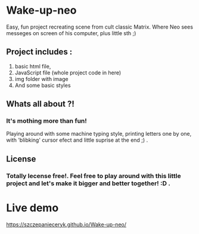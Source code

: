 # Wake-up-neo
Easy, fun project recreating scene from cult classic Matrix. Where Neo sees messeges on screen of his computer, plus little sth ;)

## Project includes : 

1. basic html file, 
2. JavaScript file (whole project code in here)
3. img folder with image 
4. And some basic styles

## Whats all about ?!

### It's mothing more than fun!

Playing around with some machine typing style, printing letters one by one, with 'blibking' cursor efect and little suprise at the end ;) .

## License 

### Totally lecense free!. Feel free to play around with this little project and let's make it bigger and better together! :D .

# Live demo

https://szczepanieceryk.github.io/Wake-up-neo/
